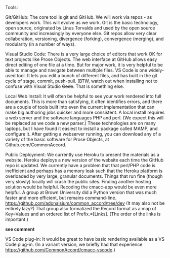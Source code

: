 Tools:

Git/GitHub:  The core tool is git and GitHub.  We will work via repos - as developers work.  This will evolve as we work. Git is the basic technology, open source, originated by Linus Torvalds and used by the open source community and increasingly by everyone else.  Git repos allow very clear collaboration, versioning, divergence (forking), convergence (merging), and modularity (in a number of ways).

Visual Studio Code:  There is a very large choice of editors that work OK for text projects like Prose Objects.  The web interface at GitHub allows easy direct editing of one file at a time.  But for major work, it is very helpful to be able to manage and navigate between multiple files.  VS Code is one widely-used tool.  It lets you edit a bunch of different files, and has built in the git cycle of stage, commit, push-pull.   (BTW, watch out when installing not to confuse with Visual Studio <strike>Code</strike>.  That is something else.

Local Web Install:  It will often be helpful to see your work rendered into full documents. This is more than satisfying, it often identifies errors, and there are a couple of tools built into even the current implementation that can make big authoring jobs quicker and more consistent.  A local install requires a web server and the software languages PHP and perl.  (We expect this will be replaced as we code a new parser.)  These technologies are on many laptops, but I have found it easiest to install a package called MAMP, and configure it.  After getting a webserver running, you can download any of a variety of the basic software for Prose Objects, at Github.com/CommonAccord.

Public Deployment:  We currently use Heroku to present the materials as a website.  Heroku deploys a new version of the website each time the GitHub repo is updated.  We currently have a problem that that perl/PHP code is inefficient and perhaps has a memory leak such that the Heroku platform is overloaded by very large, granular documents.  Things that run fine (though very slowly) locally will crash the public sites.  Finding another hosting solution would be helpful.  Recoding the cmacc-app would be even more helpful.  A group at Brown University did a Python version that was much faster and more efficient, but remains command-line.  https://github.com/adonalsium/common_accord/tree/dev  (It may also not be entirely lazy?) That group also formalized the Record format as a map of Key=Values and an ordered list of Prefix.=[Links]. (The order of the links is important.)

**see comment**

VS Code plug-in:  It would be great to have basic rendering available as a VS Code plug-in.  (In a variant version, we briefly had that experience https://github.com/CommonAccord/cmacc-vscode.)



